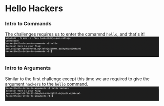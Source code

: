 # Hello Hackers

### Intro to Commands
The challenges requires us to enter the comamnd `hello`, and that's it!
![the hello command I/O](../assets/hello_command.png)
### Intro to Arguments
Similar to the first challenge except this time we are required to give the argument `hackers` to the `hello` command.
![the hackers argument I/O](../assets/hackers_argument.png)